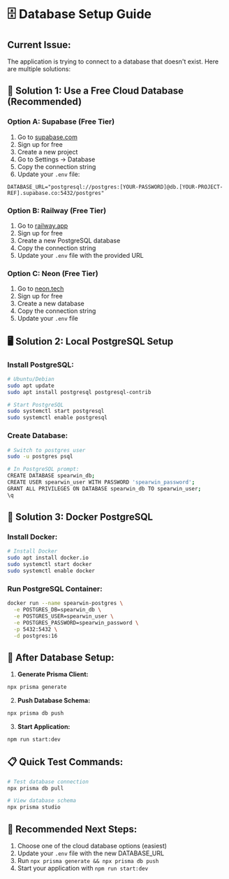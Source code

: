 # 🗄️ Database Setup Guide

## Current Issue:
The application is trying to connect to a database that doesn't exist. Here are multiple solutions:

## 🚀 **Solution 1: Use a Free Cloud Database (Recommended)**

### **Option A: Supabase (Free Tier)**
1. Go to [supabase.com](https://supabase.com)
2. Sign up for free
3. Create a new project
4. Go to Settings → Database
5. Copy the connection string
6. Update your `.env` file:
```
DATABASE_URL="postgresql://postgres:[YOUR-PASSWORD]@db.[YOUR-PROJECT-REF].supabase.co:5432/postgres"
```

### **Option B: Railway (Free Tier)**
1. Go to [railway.app](https://railway.app)
2. Sign up for free
3. Create a new PostgreSQL database
4. Copy the connection string
5. Update your `.env` file with the provided URL

### **Option C: Neon (Free Tier)**
1. Go to [neon.tech](https://neon.tech)
2. Sign up for free
3. Create a new database
4. Copy the connection string
5. Update your `.env` file

## 🖥️ **Solution 2: Local PostgreSQL Setup**

### **Install PostgreSQL:**
```bash
# Ubuntu/Debian
sudo apt update
sudo apt install postgresql postgresql-contrib

# Start PostgreSQL
sudo systemctl start postgresql
sudo systemctl enable postgresql
```

### **Create Database:**
```bash
# Switch to postgres user
sudo -u postgres psql

# In PostgreSQL prompt:
CREATE DATABASE spearwin_db;
CREATE USER spearwin_user WITH PASSWORD 'spearwin_password';
GRANT ALL PRIVILEGES ON DATABASE spearwin_db TO spearwin_user;
\q
```

## 🐳 **Solution 3: Docker PostgreSQL**

### **Install Docker:**
```bash
# Install Docker
sudo apt install docker.io
sudo systemctl start docker
sudo systemctl enable docker
```

### **Run PostgreSQL Container:**
```bash
docker run --name spearwin-postgres \
  -e POSTGRES_DB=spearwin_db \
  -e POSTGRES_USER=spearwin_user \
  -e POSTGRES_PASSWORD=spearwin_password \
  -p 5432:5432 \
  -d postgres:16
```

## 🔧 **After Database Setup:**

1. **Generate Prisma Client:**
```bash
npx prisma generate
```

2. **Push Database Schema:**
```bash
npx prisma db push
```

3. **Start Application:**
```bash
npm run start:dev
```

## 📋 **Quick Test Commands:**

```bash
# Test database connection
npx prisma db pull

# View database schema
npx prisma studio
```

## 🎯 **Recommended Next Steps:**
1. Choose one of the cloud database options (easiest)
2. Update your `.env` file with the new DATABASE_URL
3. Run `npx prisma generate && npx prisma db push`
4. Start your application with `npm run start:dev`
